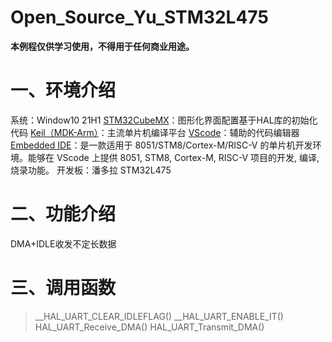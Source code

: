 # Open_Source_Yu_STM32L475
**本例程仅供学习使用，不得用于任何商业用途。**

# 一、环境介绍
系统：Window10 21H1
[STM32CubeMX](https://www.st.com/zh/development-tools/stm32cubemx.html)：图形化界面配置基于HAL库的初始化代码
[Keil（MDK-Arm）](https://www.keil.com/download/product/)：主流单片机编译平台
[VScode](https://code.visualstudio.com/)：辅助的代码编辑器
[Embedded IDE](https://docs.em-ide.com/#/README)：是一款适用于 8051/STM8/Cortex-M/RISC-V 的单片机开发环境。能够在 VScode 上提供 8051, STM8, Cortex-M, RISC-V 项目的开发, 编译, 烧录功能。
开发板：潘多拉 STM32L475  
# 二、功能介绍
DMA+IDLE收发不定长数据
# 三、调用函数
>__HAL_UART_CLEAR_IDLEFLAG()
__HAL_UART_ENABLE_IT()
HAL_UART_Receive_DMA()
HAL_UART_Transmit_DMA()
